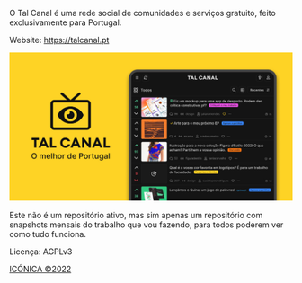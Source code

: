 O Tal Canal é uma rede social de comunidades e serviços gratuito, feito exclusivamente para Portugal.

Website: https://talcanal.pt

![Tal Canal](https://github.com/andresilvasantos/talcanal/blob/main/src/client/assets/images/og-image.jpg)

Este não é um repositório ativo, mas sim apenas um repositório com snapshots mensais do trabalho que vou fazendo,
para todos poderem ver como tudo funciona.

Licença: AGPLv3

[ICÓNICA ©2022](https://iconica.pt)
